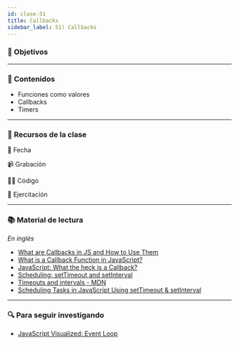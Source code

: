 ```yaml
---
id: clase-51
title: Callbacks
sidebar_label: 51) Callbacks
---
```


### 🏁 Objetivos

---

### 📝 Contenidos

- Funciones como valores
- Callbacks
- Timers

---

### 🚀 Recursos de la clase

📆 Fecha

📹 Grabación

👩‍💻 Código

💪 Ejercitación

---

### 📚 Material de lectura

_En inglés_

- [What are Callbacks in JS and How to Use Them](https://www.freecodecamp.org/news/javascript-callback-functions-what-are-callbacks-in-js-and-how-to-use-them/)
- [What is a Callback Function in JavaScript?](https://www.freecodecamp.org/news/what-is-a-callback-function-in-javascript/)
- [JavaScript: What the heck is a Callback?](https://codeburst.io/javascript-what-the-heck-is-a-callback-aba4da2deced)
- [Scheduling: setTimeout and setInterval](https://javascript.info/settimeout-setinterval)
- [Timeouts and intervals - MDN](https://developer.mozilla.org/en-US/docs/Learn/JavaScript/Asynchronous/Timeouts_and_intervals)
- [Scheduling Tasks in JavaScript Using setTimeout & setInterval](https://www.digitalocean.com/community/tutorials/js-settimeout-setinterval)

---

### 🔍 Para seguir investigando

- [JavaScript Visualized: Event Loop](https://dev.to/lydiahallie/javascript-visualized-event-loop-3dif)
